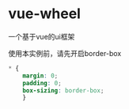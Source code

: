# vue-wheel
一个基于vue的ui框架

使用本实例前，请先开启border-box
```css
* {
    margin: 0;
    padding: 0;
    box-sizing: border-box;
    }
```